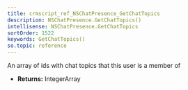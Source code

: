 ```yaml
---
title: crmscript_ref_NSChatPresence_GetChatTopics
description: NSChatPresence.GetChatTopics()
intellisense: NSChatPresence.GetChatTopics
sortOrder: 1522
keywords: GetChatTopics()
so.topic: reference
---
```



An array of ids with chat topics that this user is a member of



* **Returns:** IntegerArray


